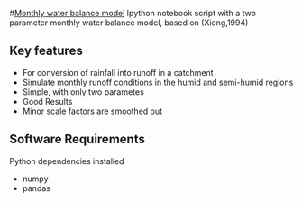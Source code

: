 #[Monthly water balance model](https://github.com/marcae777/Monthly-water-balance-model)
Ipython notebook script with a two parameter monthly water balance model, based on (Xiong,1994)

## Key features
- For conversion of rainfall into runoff in a catchment
- Simulate monthly runoff conditions in the humid and semi-humid regions
- Simple, with only two parametes
- Good Results
- Minor scale factors are smoothed out

## Software Requirements
Python dependencies installed
- numpy
- pandas
